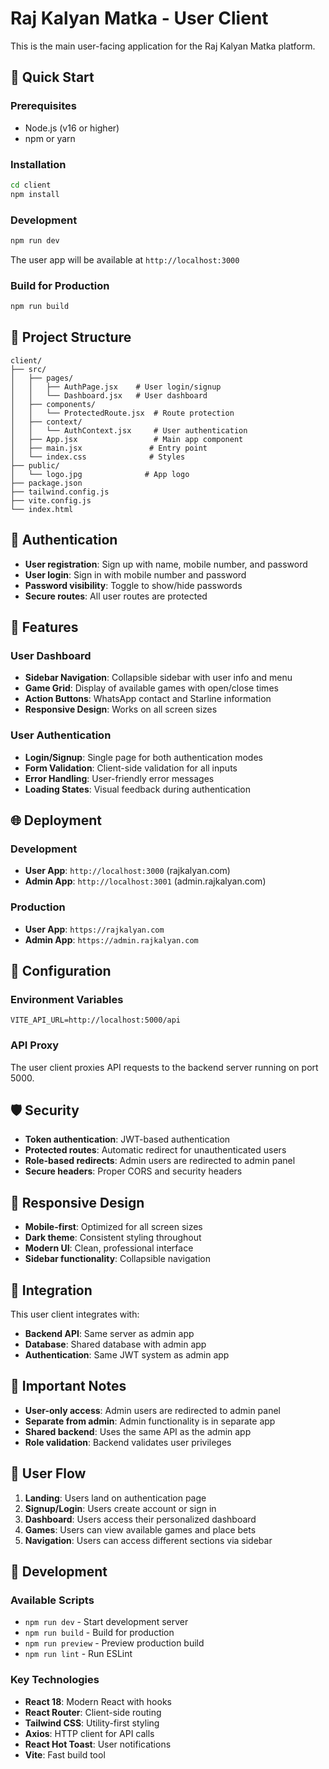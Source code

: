 # Raj Kalyan Matka - User Client

This is the main user-facing application for the Raj Kalyan Matka platform.

## 🚀 Quick Start

### Prerequisites
- Node.js (v16 or higher)
- npm or yarn

### Installation
```bash
cd client
npm install
```

### Development
```bash
npm run dev
```
The user app will be available at `http://localhost:3000`

### Build for Production
```bash
npm run build
```

## 📁 Project Structure

```
client/
├── src/
│   ├── pages/
│   │   ├── AuthPage.jsx    # User login/signup
│   │   └── Dashboard.jsx   # User dashboard
│   ├── components/
│   │   └── ProtectedRoute.jsx  # Route protection
│   ├── context/
│   │   └── AuthContext.jsx     # User authentication
│   ├── App.jsx                 # Main app component
│   ├── main.jsx               # Entry point
│   └── index.css              # Styles
├── public/
│   └── logo.jpg              # App logo
├── package.json
├── tailwind.config.js
├── vite.config.js
└── index.html
```

## 🔐 Authentication

- **User registration**: Sign up with name, mobile number, and password
- **User login**: Sign in with mobile number and password
- **Password visibility**: Toggle to show/hide passwords
- **Secure routes**: All user routes are protected

## 🎨 Features

### User Dashboard
- **Sidebar Navigation**: Collapsible sidebar with user info and menu
- **Game Grid**: Display of available games with open/close times
- **Action Buttons**: WhatsApp contact and Starline information
- **Responsive Design**: Works on all screen sizes

### User Authentication
- **Login/Signup**: Single page for both authentication modes
- **Form Validation**: Client-side validation for all inputs
- **Error Handling**: User-friendly error messages
- **Loading States**: Visual feedback during authentication

## 🌐 Deployment

### Development
- **User App**: `http://localhost:3000` (rajkalyan.com)
- **Admin App**: `http://localhost:3001` (admin.rajkalyan.com)

### Production
- **User App**: `https://rajkalyan.com`
- **Admin App**: `https://admin.rajkalyan.com`

## 🔧 Configuration

### Environment Variables
```env
VITE_API_URL=http://localhost:5000/api
```

### API Proxy
The user client proxies API requests to the backend server running on port 5000.

## 🛡️ Security

- **Token authentication**: JWT-based authentication
- **Protected routes**: Automatic redirect for unauthenticated users
- **Role-based redirects**: Admin users are redirected to admin panel
- **Secure headers**: Proper CORS and security headers

## 📱 Responsive Design

- **Mobile-first**: Optimized for all screen sizes
- **Dark theme**: Consistent styling throughout
- **Modern UI**: Clean, professional interface
- **Sidebar functionality**: Collapsible navigation

## 🔄 Integration

This user client integrates with:
- **Backend API**: Same server as admin app
- **Database**: Shared database with admin app
- **Authentication**: Same JWT system as admin app

## 🚨 Important Notes

- **User-only access**: Admin users are redirected to admin panel
- **Separate from admin**: Admin functionality is in separate app
- **Shared backend**: Uses the same API as the admin app
- **Role validation**: Backend validates user privileges

## 🎯 User Flow

1. **Landing**: Users land on authentication page
2. **Signup/Login**: Users create account or sign in
3. **Dashboard**: Users access their personalized dashboard
4. **Games**: Users can view available games and place bets
5. **Navigation**: Users can access different sections via sidebar

## 🔧 Development

### Available Scripts
- `npm run dev` - Start development server
- `npm run build` - Build for production
- `npm run preview` - Preview production build
- `npm run lint` - Run ESLint

### Key Technologies
- **React 18**: Modern React with hooks
- **React Router**: Client-side routing
- **Tailwind CSS**: Utility-first styling
- **Axios**: HTTP client for API calls
- **React Hot Toast**: User notifications
- **Vite**: Fast build tool 